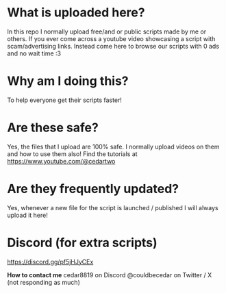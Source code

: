 # What is uploaded here?
In this repo I normally upload free/and or public scripts made by me or others. If you ever come across a youtube video showcasing a script with scam/advertising links. Instead come here to browse our scripts with 0 ads and no wait time :3

# Why am I doing this?
To help everyone get their scripts faster!

# Are these safe?
Yes, the files that I upload are 100% safe. I normally upload videos on them and how to use them also! Find the tutorials at https://www.youtube.com/@cedartwo

# Are they frequently updated?
Yes, whenever a new file for the script is launched / published I will always upload it here!

# Discord (for extra scripts)
https://discord.gg/pf5jHJyCEx

**How to contact me**
cedar8819 on Discord
@couldbecedar on Twitter / X (not responding as much)
